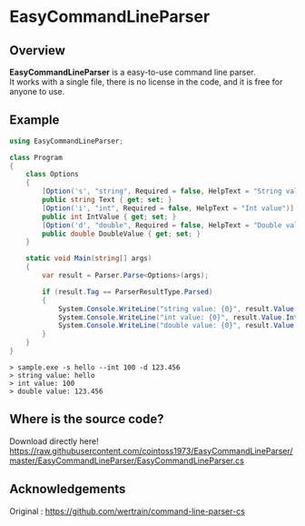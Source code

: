 # EasyCommandLineParser

## Overview

**EasyCommandLineParser** is a easy-to-use command line parser.  
It works with a single file, there is no license in the code, and it is free for anyone to use.

## Example

```cs
using EasyCommandLineParser;

class Program
{
    class Options
    {
        [Option('s', "string", Required = false, HelpText = "String value")]
        public string Text { get; set; }
        [Option('i', "int", Required = false, HelpText = "Int value")]
        public int IntValue { get; set; }
        [Option('d', "double", Required = false, HelpText = "Double value")]
        public double DoubleValue { get; set; }
    }

    static void Main(string[] args)
    {
        var result = Parser.Parse<Options>(args);

        if (result.Tag == ParserResultType.Parsed)
        {
            System.Console.WriteLine("string value: {0}", result.Value.Text);
            System.Console.WriteLine("int value: {0}", result.Value.IntValue);
            System.Console.WriteLine("double value: {0}", result.Value.DoubleValue);
        }
    }
}
```

```shell
> sample.exe -s hello --int 100 -d 123.456
> string value: hello
> int value: 100
> double value: 123.456
```

## Where is the source code?

Download directly here\!  
https://raw.githubusercontent.com/cointoss1973/EasyCommandLineParser/master/EasyCommandLineParser/EasyCommandLineParser.cs


## Acknowledgements

Original : https://github.com/wertrain/command-line-parser-cs
